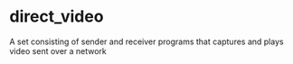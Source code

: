# direct_video
A set consisting of sender and receiver programs that captures and plays video sent over a network
